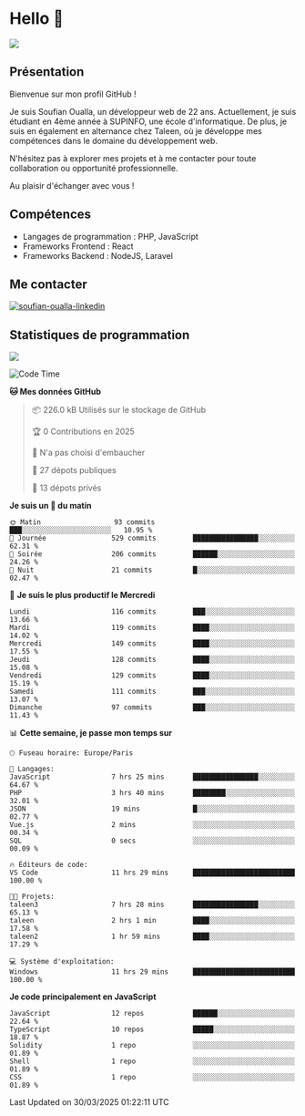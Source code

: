 # Hello 👋

![](https://komarev.com/ghpvc/?username=OSoufian&color=1a1b27)

## Présentation

Bienvenue sur mon profil GitHub !

Je suis Soufian Oualla, un développeur web de 22 ans. Actuellement, je suis étudiant en 4ème année à SUPINFO, une école d'informatique. De plus, je suis en également en alternance chez Taleen, où je développe mes compétences dans le domaine du développement web.

N'hésitez pas à explorer mes projets et à me contacter pour toute collaboration ou opportunité professionnelle.

Au plaisir d'échanger avec vous !

## Compétences

- Langages de programmation : PHP, JavaScript
- Frameworks Frontend : React
- Frameworks Backend : NodeJS, Laravel

## Me contacter

<p>
<a href="https://www.linkedin.com/in/soufian-oualla/" target="_blank"><img align="center" src="https://img.shields.io/badge/-LinkedIn-0077B5?style=for-the-badge&logo=Linkedin&logoColor=white" alt="soufian-oualla-linkedin"/></a>

## Statistiques de programmation

<a href="https://github-readme-stats.vercel.app/api/top-langs/?username=OSoufian&layout=compact">
  <img align="center" src="https://github-readme-stats.vercel.app/api/top-langs/?username=OSoufian&layout=compact"/>
</a>

<br />

<!--START_SECTION:waka-->
![Code Time](http://img.shields.io/badge/Code%20Time-396%20hrs%2051%20mins-blue)

**🐱 Mes données GitHub** 

> 📦 226.0 kB Utilisés sur le stockage de GitHub 
 > 
> 🏆 0 Contributions en 2025
 > 
> 🚫 N'a pas choisi d'embaucher
 > 
> 📜 27 dépots publiques 
 > 
> 🔑 13 dépots privés 
 > 
**Je suis un 🐤 du matin** 

```text
🌞 Matin                  93 commits          ███░░░░░░░░░░░░░░░░░░░░░░   10.95 % 
🌆 Journée                529 commits         ████████████████░░░░░░░░░   62.31 % 
🌃 Soirée                 206 commits         ██████░░░░░░░░░░░░░░░░░░░   24.26 % 
🌙 Nuit                   21 commits          █░░░░░░░░░░░░░░░░░░░░░░░░   02.47 % 
```
📅 **Je suis le plus productif le Mercredi** 

```text
Lundi                    116 commits         ███░░░░░░░░░░░░░░░░░░░░░░   13.66 % 
Mardi                    119 commits         ████░░░░░░░░░░░░░░░░░░░░░   14.02 % 
Mercredi                 149 commits         ████░░░░░░░░░░░░░░░░░░░░░   17.55 % 
Jeudi                    128 commits         ████░░░░░░░░░░░░░░░░░░░░░   15.08 % 
Vendredi                 129 commits         ████░░░░░░░░░░░░░░░░░░░░░   15.19 % 
Samedi                   111 commits         ███░░░░░░░░░░░░░░░░░░░░░░   13.07 % 
Dimanche                 97 commits          ███░░░░░░░░░░░░░░░░░░░░░░   11.43 % 
```


📊 **Cette semaine, je passe mon temps sur** 

```text
🕑︎ Fuseau horaire: Europe/Paris

💬 Langages: 
JavaScript               7 hrs 25 mins       ████████████████░░░░░░░░░   64.67 % 
PHP                      3 hrs 40 mins       ████████░░░░░░░░░░░░░░░░░   32.01 % 
JSON                     19 mins             █░░░░░░░░░░░░░░░░░░░░░░░░   02.77 % 
Vue.js                   2 mins              ░░░░░░░░░░░░░░░░░░░░░░░░░   00.34 % 
SQL                      0 secs              ░░░░░░░░░░░░░░░░░░░░░░░░░   00.09 % 

🔥 Éditeurs de code: 
VS Code                  11 hrs 29 mins      █████████████████████████   100.00 % 

🐱‍💻 Projets: 
taleen3                  7 hrs 28 mins       ████████████████░░░░░░░░░   65.13 % 
taleen                   2 hrs 1 min         ████░░░░░░░░░░░░░░░░░░░░░   17.58 % 
taleen2                  1 hr 59 mins        ████░░░░░░░░░░░░░░░░░░░░░   17.29 % 

💻 Système d'exploitation: 
Windows                  11 hrs 29 mins      █████████████████████████   100.00 % 
```

**Je code principalement en JavaScript** 

```text
JavaScript               12 repos            ██████░░░░░░░░░░░░░░░░░░░   22.64 % 
TypeScript               10 repos            █████░░░░░░░░░░░░░░░░░░░░   18.87 % 
Solidity                 1 repo              ░░░░░░░░░░░░░░░░░░░░░░░░░   01.89 % 
Shell                    1 repo              ░░░░░░░░░░░░░░░░░░░░░░░░░   01.89 % 
CSS                      1 repo              ░░░░░░░░░░░░░░░░░░░░░░░░░   01.89 % 
```




 Last Updated on 30/03/2025 01:22:11 UTC
<!--END_SECTION:waka-->
